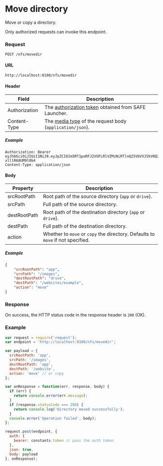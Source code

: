 # Move directory

Move or copy a directory.

Only authorized requests can invoke this endpoint.

### Request

```
POST /nfs/movedir
```

#### URL

```
http://localhost:8100/nfs/movedir
```

#### Header

| Field | Description |
| --- | --- |
| Authorization | The [authorization token](/auth) obtained from SAFE Launcher. |
| Content-Type | The [media type](https://www.iana.org/assignments/media-types/media-types.xhtml) of the request body (`application/json`). |

##### Example

```
Authorization: Bearer eyJhbGciOiJIUzI1NiJ9.eyJpZCI6Im5RT1poRFJ2VUFLRlVZMzNiRTlnQ25VbVVJSkV0Q2lmYk4zYjE1dXZ2TlU9In0.OTKcHQ9VUKYzBXH_MqeWR4UcHFJV-xlllR68UM9l0b4
Content-Type: application/json
```

#### Body

| Property | Description |
| --- | --- |
| srcRootPath | Root path of the source directory (`app` or `drive`). |
| srcPath | Full path of the source directory. |
| destRootPath | Root path of the destination directory (`app` or `drive`). |
| destPath | Full path of the destination directory. |
| action | Whether to `move` or `copy` the directory. Defaults to `move` if not specified. |

##### Example

```json
{
	"srcRootPath": "app",
	"srcPath": "/images",
	"destRootPath": "drive",
	"destPath": "/websites/example",
	"action": "move"
}
```

### Response

On success, the HTTP status code in the response header is `200` (OK).

### Example

```js
var request = require('request');
var endpoint = 'http://localhost:8100/nfs/movedir';

var payload = {
  srcRootPath: 'app',
  srcPath: '/images',
  destRootPath: 'app',
  destPath: '/website',
  action: 'move' // or copy
};

var onResponse = function(err, response, body) {
  if (err) {
    return console.error(err.message);
  }
  if (response.statusCode === 200) {
    return console.log('Directory moved successfully');
  }
  console.error('Operation failed', body);
};

request.post(endpoint, {
  auth: {
    bearer: constants.token // pass the auth token
  },
  json: true,
  body: payload
}, onResponse);
```

